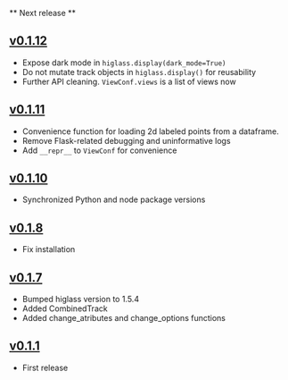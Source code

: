 ** Next release **

## [v0.1.12](https://github.com/higlass/higlass-python/compare/v0.1.11...v0.1.12)

- Expose dark mode in `higlass.display(dark_mode=True)`
- Do not mutate track objects in `higlass.display()` for reusability
- Further API cleaning. `ViewConf.views` is a list of views now

## [v0.1.11](https://github.com/higlass/higlass-python/compare/v0.1.10...v0.1.11)

- Convenience function for loading 2d labeled points from a dataframe.
- Remove Flask-related debugging and uninformative logs
- Add `__repr__` to `ViewConf` for convenience

## [v0.1.10](https://github.com/higlass/higlass-python/compare/v0.1.8...v0.1.10)

- Synchronized Python and node package versions

## [v0.1.8](https://github.com/higlass/higlass-python/compare/v0.1.7...v0.1.8)

- Fix installation

## [v0.1.7](https://github.com/higlass/higlass-python/compare/v0.1.1...v0.1.7)

- Bumped higlass version to 1.5.4
- Added CombinedTrack
- Added change_atributes and change_options functions

## [v0.1.1](https://github.com/higlass/higlass-python/releases/tag/v0.1.1)

- First release
